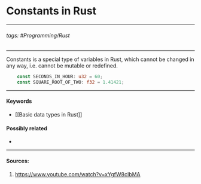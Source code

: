 # Constants in Rust
***
###### tags: #Programming/Rust 
***
Constants is a special type of variables in Rust, which cannot be changed in any way, i.e. cannot be mutable or redefined. 
```rust
	const SECONDS_IN_HOUR: u32 = 60;
	const SQUARE_ROOT_OF_TWO: f32 = 1.41421; 
```
***
#### Keywords
- [[Basic data types in Rust]]
#### Possibly related
- 
***
#### Sources:
1. https://www.youtube.com/watch?v=xYgfW8cIbMA